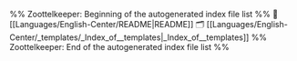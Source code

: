 %% Zoottelkeeper: Beginning of the autogenerated index file list  %%
📄 [[Languages/English-Center/README|README]]
🗂️ [[Languages/English-Center/_templates/_Index_of__templates|_Index_of__templates]]
%% Zoottelkeeper: End of the autogenerated index file list  %%
